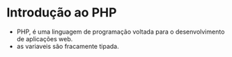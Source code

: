 <!-- é um arquivo de marcação, no qual vc pode incluir alguns textos e fazer marcações 
# -> indica um título

-->

# Introdução ao PHP
- PHP, é uma linguagem de programação voltada para o desenvolvimento de aplicações web.
- as variaveis são fracamente tipada.